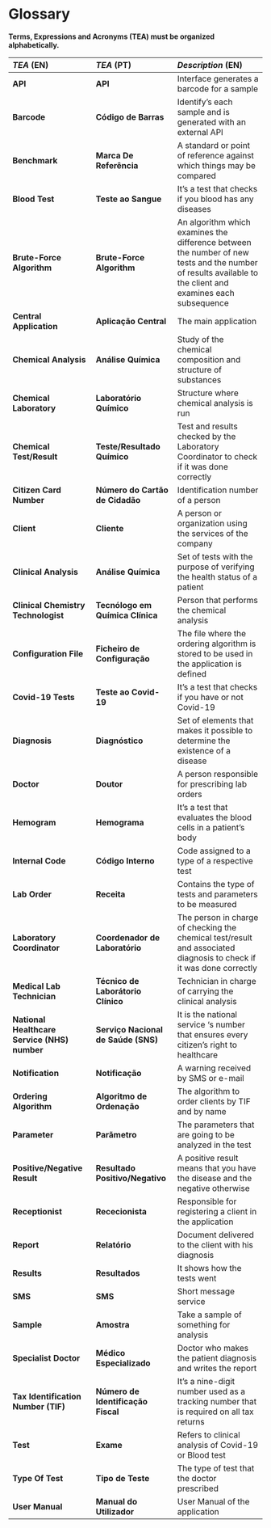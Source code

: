 # Glossary

**Terms, Expressions and Acronyms (TEA) must be organized alphabetically.**

| **_TEA_** (EN)  | **_TEA_** (PT) | **_Description_** (EN)                                           |                                       
|:------------------------|:-----------------|:--------------------------------------------|
| **API** | **API** | Interface generates a barcode for a sample |
| **Barcode** | **Código de Barras** | Identify’s each sample and is generated with an external API |
| **Benchmark** | **Marca De Referência** | A standard or point of reference against which things may be compared |
| **Blood Test** | **Teste ao Sangue** | It’s a test that checks if you blood has any diseases |
| **Brute-Force Algorithm** | **Brute-Force Algorithm** | An algorithm which examines the difference between the number of new tests and the number of results available to the client and examines each subsequence |
| **Central Application** | **Aplicação Central** | The main application |
| **Chemical Analysis** | **Análise Química** | Study of the chemical composition and structure of substances |
| **Chemical Laboratory** | **Laboratório Químico** | Structure where chemical analysis is run |
| **Chemical Test/Result** | **Teste/Resultado Químico** | Test and results checked by the Laboratory Coordinator to check if it was done correctly |
| **Citizen Card Number** | **Número do Cartão de Cidadão** | Identification number of a person |
| **Client** | **Cliente** | A person or organization using the services of the company |
| **Clinical Analysis** | **Análise Química** | Set of tests with the purpose of verifying the health status of a patient |
| **Clinical Chemistry Technologist** | **Tecnólogo em Química Clínica** | Person that performs the chemical analysis |
| **Configuration File** | **Ficheiro de Configuração** | The file where the ordering algorithm is stored to be used in the application is defined |
| **Covid-19 Tests** | **Teste ao Covid-19** | It’s a test that checks if you have or not Covid-19 |
| **Diagnosis** | **Diagnóstico** | Set of elements that makes it possible to determine the existence of a disease |
| **Doctor** | **Doutor** | A person responsible for prescribing lab orders |
| **Hemogram** | **Hemograma** | It’s a test that evaluates the blood cells in a patient’s body |
| **Internal Code** | **Código Interno** | Code assigned to a type of a respective test |
| **Lab Order** | **Receita** | Contains the type of tests and parameters to be measured |
| **Laboratory Coordinator** | **Coordenador de Laboratório** | The person in charge of checking the chemical test/result and associated diagnosis to check if it was done correctly |
| **Medical Lab Technician** | **Técnico de Laborátorio Clínico** | Technician in charge of carrying the clinical analysis |
| **National Healthcare Service (NHS) number** | **Serviço Nacional de Saúde (SNS)** | It is the national service ‘s number that ensures every citizen’s right to healthcare |
| **Notification** | **Notificação** | A warning received by SMS or e-mail |
| **Ordering Algorithm** | **Algoritmo de Ordenação** | The algorithm to order clients by TIF and by name |
| **Parameter** | **Parãmetro** | The parameters that are going to be analyzed in the test |
| **Positive/Negative Result** | **Resultado Positivo/Negativo** | A positive result means that you have the disease and the negative otherwise |
| **Receptionist** | **Rececionista** | Responsible for registering a client in the application |
| **Report** | **Relatório** | Document delivered to the client with his diagnosis |
| **Results** | **Resultados** | It shows how the tests went |
| **SMS** | **SMS** | Short message service |
| **Sample** | **Amostra** | Take a sample of something for analysis |
| **Specialist Doctor** | **Médico Especializado** | Doctor who makes the patient diagnosis and writes the report |
| **Tax Identification Number (TIF)** | **Número de Identificação Fiscal** | It’s a nine-digit number used as a tracking number that is required on all tax returns |
| **Test** | **Exame** | Refers to clinical analysis of Covid-19 or Blood test |
| **Type Of Test** | **Tipo de Teste** | The type of test that the doctor prescribed |
| **User Manual** | **Manual do Utilizador** | User Manual of the application |




